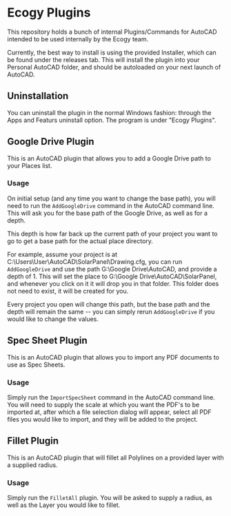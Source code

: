 # Ecogy Plugins

This repository holds a bunch of internal Plugins/Commands for AutoCAD intended to be used internally by the
Ecogy team.

Currently, the best way to install is using the provided Installer, which can be found under the releases tab.
This will install the plugin into your Personal AutoCAD folder, and should be autoloaded on your next launch of AutoCAD.

## Uninstallation

You can uninstall the plugin in the normal Windows fashion: through the Apps and Featurs uninstall option. The program is under "Ecogy Plugins".

## Google Drive Plugin

This is an AutoCAD plugin that allows you to add a Google Drive path to your Places list.

### Usage

On initial setup (and any time you want to change the base path), you will need to run the `AddGoogleDrive` command
in the AutoCAD command line. This will ask you for the base path of the Google Drive, as well as for a depth.

This depth is how far back up the current path of your project you want to go to get a base path for the actual
place directory.

For example, assume your project is at C:\Users\User\AutoCAD\SolarPanel\Drawing.cfg, you can run `AddGoogleDrive`
and use the path G:\Google Drive\AutoCAD, and provide a depth of 1. This will set the place to G:\Google Drive\AutoCAD\SolarPanel,
and whenever you click on it it will drop you in that folder. This folder does not need to exist, it will be created for you.

Every project you open will change this path, but the base path and the depth will remain the same -- you can simply rerun
`AddGoogleDrive` if you would like to change the values.

## Spec Sheet Plugin

This is an AutoCAD plugin that allows you to import any PDF documents to use as Spec Sheets.

### Usage

Simply run the `ImportSpecSheet` command in the AutoCAD command line. You will need to supply the scale at which you want
the PDF's to be imported at, after which a file selection dialog will appear, select all PDF
files you would like to import, and they will be added to the project.

## Fillet Plugin

This is an AutoCAD plugin that will fillet all Polylines on a provided layer with a supplied radius.

### Usage

Simply run the `FilletAll` plugin. You will be asked to supply a radius, as well as the Layer you would like to fillet.
